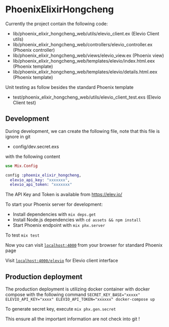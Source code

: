 # PhoenixElixirHongcheng

Currently the project contain the following code:

  * lib/phoenix_elixir_hongcheng_web/utils/elevio_client.ex (Elevio Client utils)
  * lib/phoenix_elixir_hongcheng_web/controllers/elevio_controller.ex (Phoenix controller)
  * lib/phoenix_elixir_hongcheng_web/views/elevio_view.ex (Phoenix view)
  * lib/phoenix_elixir_hongcheng_web/templates/elevio/index.html.eex (Phoenix template)
  * lib/phoenix_elixir_hongcheng_web/templates/elevio/details.html.eex (Phoenix template)

Unit testing as follow besides the standard Phoenix template

  * test/phoenix_elixir_hongcheng_web/utils/elevio_client_test.exs (Elevio Client test)

## Development

During development, we can create the following file, note that this file is ignore in git

  * config/dev.secret.exs

with the following content
```exs
use Mix.Config

config :phoenix_elixir_hongcheng,
  elevio_api_key: "xxxxxxx",
  elevio_api_token: "xxxxxxx"
```
The API Key and Token is available from https://elev.io/

To start your Phoenix server for development:

  * Install dependencies with `mix deps.get`
  * Install Node.js dependencies with `cd assets && npm install`
  * Start Phoenix endpoint with `mix phx.server`

To test `mix test`

Now you can visit [`localhost:4000`](http://localhost:4000) from your browser for standard Phoenix page

Visit [`localhost:4000/elevio`](http://localhost:4000/elevio) for Elevio client interface

## Production deployment

The production deployment is utilizing docker container with docker compose with the following command
  `SECRET_KEY_BASE="xxxxx" ELEVIO_API_KEY="xxxx" ELEVIO_API_TOKEN="xxxxxx" docker-compose up`

To generate secret key, execute
  `mix phx.gen.secret`

This ensure all the important information are not check into git !